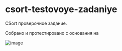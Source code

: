 # csort-testovoye-zadaniye
CSort проверочное задание.



Собрано и протестировано с основания на 

![image](https://user-images.githubusercontent.com/6493857/171844139-d8fa3d4b-708e-40ee-94fb-9ff308527e94.png)
